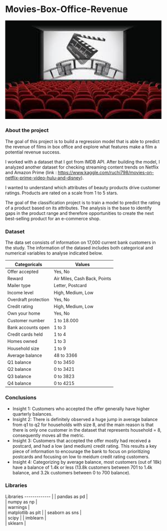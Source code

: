 # Movies-Box-Office-Revenue

<img src="https://github.com/silviagonzalez98/Movies-Box-Office-Revenue/blob/main/images/descarga.jpeg?raw=true.png" width="500" />

### About the project

The goal of this project is to build a regression model that is able to predict the revenue of films in box office and explore what features make a film a potential revenue success.

I worked with a dataset that I got from IMDB API. After building the model, I analyzed another dataset for checking streaming content trends on Netflix and Amazon Prime (link : https://www.kaggle.com/ruchi798/movies-on-netflix-prime-video-hulu-and-disney).

I wanted to understand which attributes of beauty products drive customer ratings. Products are rated on a scale from 1 to 5 stars.

The goal of the classification project is to train a model to predict the rating of a product based on its attributes. The analysis is the base to identify gaps in the product range and therefore opportunities to create the next best-selling product for an e-commerce shop.

### Dataset
The data set consists of information on 17,000 current bank customers in the study. The information of the datased includes both categorical and numerical variables to analyse indicated below.

|Categoricals | Values |	
------------- | -------------| 
|Offer accepted	| Yes, No|
|Reward	| Air Miles, Cash Back, Points|
|Mailer type	|	Letter, Postcard|
|Income level	|	High, Medium, Low|
|Overdraft protection |	Yes, No|
|Credit rating	|	High, Medium, Low
|Own your home	|	Yes, No|
|Customer number	| 1 to 18.000|
|	Bank accounts open| 1 to 3|
|	Credit cards held|	1 to 4|
|	Homes owned|	1 to 3|
| Household size|	1 to 9|
|	Average balance|	48 to 3366|
|	Q1 balance|	0 to 3450|
|	Q2 balance|	0 to 3421|
|	Q3 balance|	0 to 3823|
|	Q4 balance|	0 to 4215|

### Conclusions
- Insight 1: Customers who accepted the offer generally have higher quarterly balances. <br /> 
- Insight 2: There is definitely observed a huge jump in average balance from q1 to q2 for households with size 8, and the main reason is that there is only one customer in the dataset that represents household = 8, consequently moves all the metric. <br /> 
- Insight 3: Customers that accepted the offer mostly had received a postcard, and had a low (and medium) credit rating. This results a key piece of information to encourage the bank to focus on prioritizing postcards and focusing on low to meidum credit rating customers. <br /> 
- Insight 4: Categorizing by average balance, most customers (out of 18k) have a balance of 1.4k or less (13.8k customers between 701 to 1.4k balance, and 3.2k customers between 0 to 700 balance).

### Libraries

Libraries
------------- |
|	pandas as pd |	
|	numpy as np |	
|	warnings |	
|	matplotlib as plt |	
|	seaborn as sns |	
|	scipy |	
|	imblearn |	
|	sklearn |	
